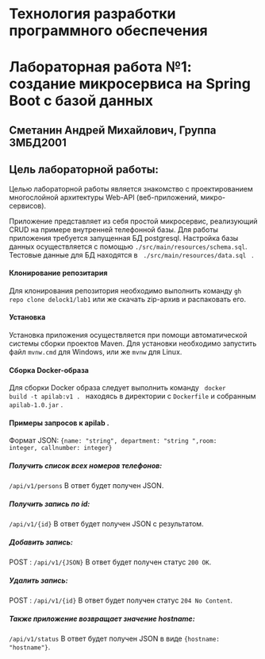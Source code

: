 # Технология разработки программного обеспечения
# Лабораторная работа №1: создание микросервиса на Spring Boot с базой данных
## Сметанин Андрей Михайлович, Группа 3МБД2001
## Цель лабораторной работы: 
Целью лабораторной работы является знакомство с проектированием многослойной архитектуры Web-API (веб-приложений, микро-сервисов).


Приложение представляет из себя простой микросервис, реализующий CRUD на примере внутренней телефонной базы.
Для работы приложения требуется запущенная БД postgresql. Настройка базы данных осуществляется с помощью <code>./src/main/resources/schema.sql</code>. 
Тестовые данные для БД находятся в <code> ./src/main/resources/data.sql </code> .
#### Клонирование репозитария
Для клонирования репозитория необходимо выполнить команду <code>gh repo clone delock1/lab1</code> или же скачать zip-архив и распаковать его.
#### Установка
Установка приложения осуществляется при помощи автоматической системы сборки проектов Maven. Для установки необходимо запустить файл <code>mvnw.cmd</code> для Windows, или же <code>mvnw</code> для Linux.
#### Сборка Docker-образа 
Для сборки Docker образа следует выполнить команду <code> docker build -t apilab:v1 . </code> находясь в директории с <code>Dockerfile</code> и собранным <code>apilab-1.0.jar</code> . 
#### Примеры запросов к apilab . 
Формат JSON:
<code>{name: "string", department: "string ",room: integer, callnumber: integer}</code>


##### Получить список всех номеров телефонов: 
<code>/api/v1/persons</code>
В ответ будет получен JSON. 
##### Получить запись по id: 
<code>/api/v1/{id}</code> 
В ответ будет получен JSON с результатом. 
##### Добавить запись: 
POST : <code>/api/v1/{JSON}</code>
В ответ будет получен статус <code>200 ОК</code>.
##### Удалить запись: 
POST : <code>/api/v1/{id}</code>
В ответ будет получен статус <code>204 No Content</code>.

##### Также приложение возвращает значение hostname: 
<code>/api/v1/status</code>
В ответ будет получен JSON в виде <code>{hostname: "hostname"}</code>. 
